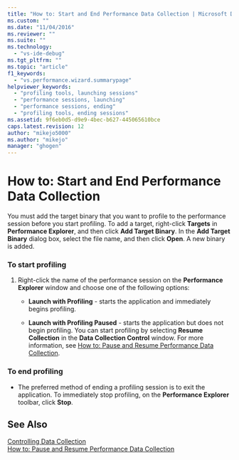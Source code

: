 ```yaml
---
title: "How to: Start and End Performance Data Collection | Microsoft Docs"
ms.custom: ""
ms.date: "11/04/2016"
ms.reviewer: ""
ms.suite: ""
ms.technology: 
  - "vs-ide-debug"
ms.tgt_pltfrm: ""
ms.topic: "article"
f1_keywords: 
  - "vs.performance.wizard.summarypage"
helpviewer_keywords: 
  - "profiling tools, launching sessions"
  - "performance sessions, launching"
  - "performance sessions, ending"
  - "profiling tools, ending sessions"
ms.assetid: 9f6eb0d5-d9e9-4bec-b627-445065610bce
caps.latest.revision: 12
author: "mikejo5000"
ms.author: "mikejo"
manager: "ghogen"
---
```

# How to: Start and End Performance Data Collection
You must add the target binary that you want to profile to the performance session before you start profiling. To add a target, right-click **Targets** in **Performance Explorer**, and then click **Add Target Binary**. In the **Add Target Binary** dialog box, select the file name, and then click **Open**. A new binary is added.  
  
### To start profiling  
  
1.  Right-click the name of the performance session on the **Performance Explorer** window and choose one of the following options:  
  
    -   **Launch with Profiling** - starts the application and immediately begins profiling.  
  
    -   **Launch with Profiling Paused** - starts the application but does not begin profiling. You can start profiling by selecting **Resume Collection** in the **Data Collection Control** window. For more information, see [How to: Pause and Resume Performance Data Collection](../profiling/how-to-pause-and-resume-performance-data-collection.md).  
  
### To end profiling  
  
-   The preferred method of ending a profiling session is to exit the application. To immediately stop profiling, on the **Performance Explorer** toolbar, click **Stop**.  
  
## See Also  
 [Controlling Data Collection](../profiling/controlling-data-collection.md)   
 [How to: Pause and Resume Performance Data Collection](../profiling/how-to-pause-and-resume-performance-data-collection.md)